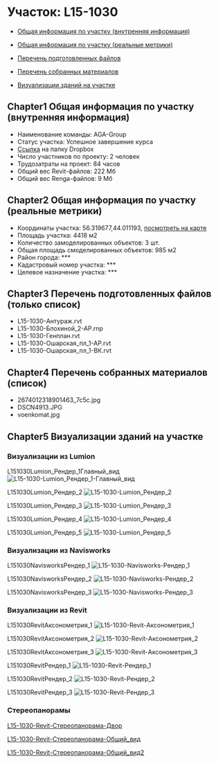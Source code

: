 # Участок: L15-1030

* [Общая информация по участку (внутренняя информация)](#Chapter1)

* [Общая информация по участку (реальные метрики)](#Chapter2)

* [Перечень подготовленных файлов](#Chapter3)

* [Перечень собранных материалов](#Chapter4)

* [Визуализации зданий на участке](#Chapter5)

## <a id="test">Chapter1</a> Общая информация по участку (внутренняя информация)
+ Наименование команды: AGA-Group
+ Статус участка: Успешное завершение курса
+ [Ссылка](https://www.dropbox.com/sh/wvvgv1nw1iqred9/AADmR7OtT6mEJxW-7-y-l4-Xa/L15_1030?dl=0) на папку Dropbox
+ Число участников по проекту: 2 человек
+ Трудозатраты на проект: 84 часов
+ Общий вес Revit-файлов: 222 Мб
+ Общий вес Renga-файлов: 9 Мб
## <a id="test">Chapter2</a> Общая информация по участку (реальные метрики)
+ Координаты участка: 56.319677,44.011193, [посмотреть на карте](https://yandex.ru/maps/47/nizhny-novgorod/?ll=56.319677%2C44.011193&z=19)
+ Площадь участка: 4418 м2
+ Количество замоделированных объектов: 3 шт.
+ Общая площадь смоделированных объектов: 985 м2
+ Район города: *** 
+ Кадастровый номер участка: *** 
+ Целевое назначение участка: *** 
## <a id="test">Chapter3</a> Перечень подготовленных файлов (только список)
+ L15-1030-Антураж.rvt
+ L15-1030-Блохиной_2-АР.rnp
+ L15-1030-Генплан.rvt
+ L15-1030-Ошарская_пл_1-АР.rvt
+ L15-1030-Ошарская_пл_1-ВК.rvt
## <a id="test">Chapter4</a> Перечень собранных материалов (список)
+ 2674012318901463_7c5c.jpg
+ DSCN4913.JPG
+ voenkomat.jpg
## <a id="test">Chapter5</a> Визуализации зданий на участке
### Визуализации из Lumion
L151030Lumion_Рендер_1Главный_вид
![L15-1030-Lumion_Рендер_1-Главный_вид](/Images/L15_1030/L15-1030-Lumion_Рендер_1-Главный_вид_Compressed.jpg)

L151030Lumion_Рендер_2
![L15-1030-Lumion_Рендер_2](/Images/L15_1030/L15-1030-Lumion_Рендер_2_Compressed.jpg)

L151030Lumion_Рендер_3
![L15-1030-Lumion_Рендер_3](/Images/L15_1030/L15-1030-Lumion_Рендер_3_Compressed.jpg)

L151030Lumion_Рендер_4
![L15-1030-Lumion_Рендер_4](/Images/L15_1030/L15-1030-Lumion_Рендер_4_Compressed.jpg)

L151030Lumion_Рендер_5
![L15-1030-Lumion_Рендер_5](/Images/L15_1030/L15-1030-Lumion_Рендер_5_Compressed.jpg)

### Визуализации из Navisworks
L151030NavisworksРендер_1
![L15-1030-Navisworks-Рендер_1](/Images/L15_1030/L15-1030-Navisworks-Рендер_1_Compressed.jpg)

L151030NavisworksРендер_2
![L15-1030-Navisworks-Рендер_2](/Images/L15_1030/L15-1030-Navisworks-Рендер_2_Compressed.jpg)

L151030NavisworksРендер_3
![L15-1030-Navisworks-Рендер_3](/Images/L15_1030/L15-1030-Navisworks-Рендер_3_Compressed.jpg)

### Визуализации из Revit
L151030RevitАксонометрия_1
![L15-1030-Revit-Аксонометрия_1](/Images/L15_1030/L15-1030-Revit-Аксонометрия_1_Compressed.jpg)

L151030RevitАксонометрия_2
![L15-1030-Revit-Аксонометрия_2](/Images/L15_1030/L15-1030-Revit-Аксонометрия_2_Compressed.jpg)

L151030RevitАксонометрия_3
![L15-1030-Revit-Аксонометрия_3](/Images/L15_1030/L15-1030-Revit-Аксонометрия_3_Compressed.jpg)

L151030RevitРендер_1
![L15-1030-Revit-Рендер_1](/Images/L15_1030/L15-1030-Revit-Рендер_1_Compressed.jpg)

L151030RevitРендер_2
![L15-1030-Revit-Рендер_2](/Images/L15_1030/L15-1030-Revit-Рендер_2_Compressed.jpg)

L151030RevitРендер_3
![L15-1030-Revit-Рендер_3](/Images/L15_1030/L15-1030-Revit-Рендер_3_Compressed.jpg)

### Стереопанорамы
[L15-1030-Revit-Стереопанорама-Двор](https://pano.autodesk.com/pano.html?url=jpgs/b06b991c-3eec-4b5d-a171-64487a2ec572&version=2)

[L15-1030-Revit-Стереопанорама-Общий_вид](https://pano.autodesk.com/pano.html?url=jpgs/b5f319ac-5901-44c6-8c8d-56fc5e679130&version=2)

[L15-1030-Revit-Стереопанорама-Общий_вид2](https://pano.autodesk.com/pano.html?url=jpgs/de0aa47b-381a-42ba-879a-3e1bb46e730c&version=2)

